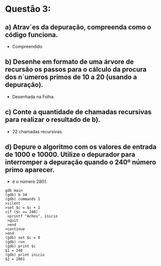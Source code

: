 # Questão 3: 
## a) Atrav´es da depuração, compreenda como o código funciona.
- Compreendido
## b) Desenhe em formato de uma árvore de recursão os passos para o cálculo da procura dos n´umeros primos de 10 a 20 (usando a depuração).
- Desenhada na Folha. 
## c) Conte a quantidade de chamadas recursivas para realizar o resultado de b).
- 22 chamadas recursivas.
## d) Depure o algoritmo com os valores de entrada de 1000 e 10000. Utilize o depurador para interromper a depuração quando o 240º número primo aparecer.
- é o número 2801.
```
gdb main
(gdb) b 34
(gdb) commands 1
>silent
>set $c = $c + 1
>if ($c == 240)
 >printf "Achou", inicio
 >quit
 >end
>continue
>end
(gdb) set $c = 0
(gdb) run
(gdb) print $c
$1 = 240
(gdb) print inicio
$2 = 2801
```